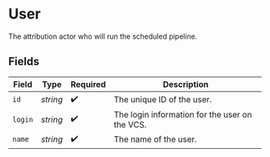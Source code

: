 # User

The attribution actor who will run the scheduled pipeline.


## Fields

| Field                                          | Type                                           | Required                                       | Description                                    |
| ---------------------------------------------- | ---------------------------------------------- | ---------------------------------------------- | ---------------------------------------------- |
| `id`                                           | *string*                                       | :heavy_check_mark:                             | The unique ID of the user.                     |
| `login`                                        | *string*                                       | :heavy_check_mark:                             | The login information for the user on the VCS. |
| `name`                                         | *string*                                       | :heavy_check_mark:                             | The name of the user.                          |